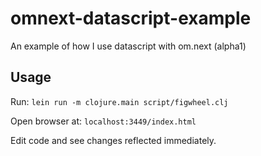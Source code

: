 # omnext-datascript-example
An example of how I use datascript with om.next (alpha1)

## Usage

Run: `lein run -m clojure.main script/figwheel.clj`

Open browser at: `localhost:3449/index.html`

Edit code and see changes reflected immediately.

